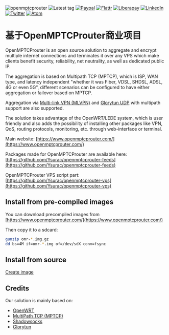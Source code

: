 ![openmptcprouter](https://github.com/Ysurac/openmptcprouter-feeds/workflows/openmptcprouter/badge.svg)
![Latest tag](https://img.shields.io/github/tag/ysurac/openmptcprouter-feeds.svg)
[![Paypal](https://www.openmptcprouter.com/img/donate-PayPal-green.svg)](https://www.paypal.me/ycarus)
[![Flattr](https://www.openmptcprouter.com/img/donate-flattr-yellow.svg)](https://flattr.com/@ycarus)
[![Liberapay](https://img.shields.io/liberapay/patrons/Moul.svg?logo=liberapay)](https://liberapay.com/Ycarus/)
[![LinkedIn](https://www.openmptcprouter.com/img/linkedin.png)](https://www.linkedin.com/in/yannick-chabanois-550330146/)
[![Twitter](https://www.openmptcprouter.com/img/twitter.jpg)](https://twitter.com/OpenMPTCProuter)
[![Atom](https://www.openmptcprouter.com/img/feed.png)](https://www.openmptcprouter.com/atom)

# 基于OpenMPTCProuter商业项目

OpenMPTCProuter is an open source solution to aggregate and encrypt multiple internet connections and terminates it over any VPS which make clients benefit security, reliability, net neutrality, as well as dedicated public IP.

The aggregation is based on Multipath TCP (MPTCP), which is ISP, WAN type, and latency independent "whether it was Fiber, VDSL, SHDSL, ADSL, 4G or even 5G", different scenarios can be configured to have either aggregation or failover based on MPTCP.

Aggregation via [Multi-link VPN (MLVPN)](https://github.com/markfoodyburton/MLVPN/commits/new-reorder) and [Glorytun UDP](https://github.com/angt/glorytun) with multipath support are also supported.

The solution takes advantage of the OpenWRT/LEDE system, which is user friendly and also adds the possibility of installing other packages like VPN, QoS, routing protocols, monitoring, etc. through web-interface or terminal.


Main website: [https://www.openmptcprouter.com/](https://www.openmptcprouter.com/)

Packages made for OpenMPTCProuter are available here: [https://github.com/Ysurac/openmptcprouter-feeds](https://github.com/Ysurac/openmptcprouter-feeds)

OpenMPTCProuter VPS script part: [https://github.com/Ysurac/openmptcprouter-vps](https://github.com/Ysurac/openmptcprouter-vps)


## Install from pre-compiled images

You can download precompiled images from [https://www.openmptcprouter.com/](https://www.openmptcprouter.com/)

Then copy it to a sdcard:

```sh
gunzip omr-*.img.gz
dd bs=4M if=omr-*.img of=/dev/sdX conv=fsync
```

## Install from source

[Create image](https://github.com/Ysurac/openmptcprouter/wiki/Create-image-for-unsupported-platform)


## Credits

Our solution is mainly based on:

* [OpenWRT](https://openwrt.org)
* [MultiPath TCP (MPTCP)](https://multipath-tcp.org)
* [Shadowsocks](https://shadowsocks.org)
* [Glorytun](https://github.com/angt/glorytun)
